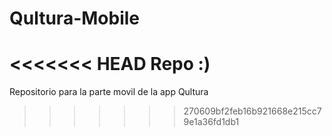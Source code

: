 # Qultura-Mobile

<<<<<<< HEAD
Repo :)
=======
Repositorio para la parte movil de la app Qultura
>>>>>>> 270609bf2feb16b921668e215cc79e1a36fd1db1
